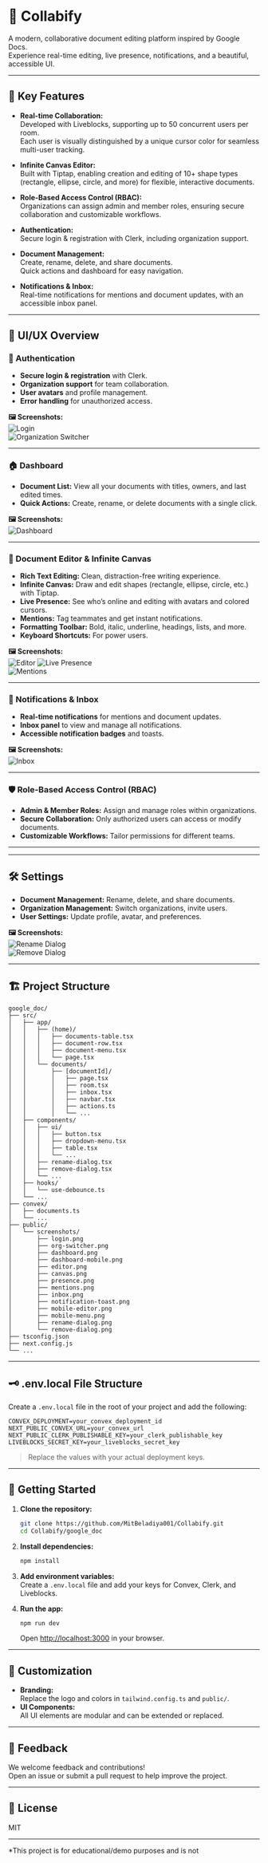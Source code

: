 # 📝 Collabify

A modern, collaborative document editing platform inspired by Google Docs.  
Experience real-time editing, live presence, notifications, and a beautiful, accessible UI.

---

## 🚀 Key Features

- **Real-time Collaboration:**  
  Developed with Liveblocks, supporting up to 50 concurrent users per room.  
  Each user is visually distinguished by a unique cursor color for seamless multi-user tracking.

- **Infinite Canvas Editor:**  
  Built with Tiptap, enabling creation and editing of 10+ shape types (rectangle, ellipse, circle, and more) for flexible, interactive documents.

- **Role-Based Access Control (RBAC):**  
  Organizations can assign admin and member roles, ensuring secure collaboration and customizable workflows.

- **Authentication:**  
  Secure login & registration with Clerk, including organization support.

- **Document Management:**  
  Create, rename, delete, and share documents.  
  Quick actions and dashboard for easy navigation.

- **Notifications & Inbox:**  
  Real-time notifications for mentions and document updates, with an accessible inbox panel.

---

## 🎨 UI/UX Overview

### 🔑 Authentication
- **Secure login & registration** with Clerk.
- **Organization support** for team collaboration.
- **User avatars** and profile management.
- **Error handling** for unauthorized access.

**🖼 Screenshots:**  
![Login](./public/screenshots/login.png)  
![Organization Switcher](./public/screenshots/org-switcher.png)

---

### 🏠 Dashboard
- **Document List:** View all your documents with titles, owners, and last edited times.
- **Quick Actions:** Create, rename, or delete documents with a single click.

**🖼 Screenshots:**  
![Dashboard](./public/screenshots/dashboard.png) 

---

### 📝 Document Editor & Infinite Canvas
- **Rich Text Editing:** Clean, distraction-free writing experience.
- **Infinite Canvas:** Draw and edit shapes (rectangle, ellipse, circle, etc.) with Tiptap.
- **Live Presence:** See who’s online and editing with avatars and colored cursors.
- **Mentions:** Tag teammates and get instant notifications.
- **Formatting Toolbar:** Bold, italic, underline, headings, lists, and more.
- **Keyboard Shortcuts:** For power users.

**🖼 Screenshots:**  
![Editor](./public/screenshots/editor.png)
![Live Presence](./public/screenshots/presence.png)  
![Mentions](./public/screenshots/mentions.png)

---

### 🔔 Notifications & Inbox
- **Real-time notifications** for mentions and document updates.
- **Inbox panel** to view and manage all notifications.
- **Accessible notification badges** and toasts.

**🖼 Screenshots:**  
![Inbox](./public/screenshots/inbox.png) 

---

### 🛡️ Role-Based Access Control (RBAC)
- **Admin & Member Roles:** Assign and manage roles within organizations.
- **Secure Collaboration:** Only authorized users can access or modify documents.
- **Customizable Workflows:** Tailor permissions for different teams.

---


---

## 🛠️ Settings

- **Document Management:** Rename, delete, and share documents.
- **Organization Management:** Switch organizations, invite users.
- **User Settings:** Update profile, avatar, and preferences.

**🖼 Screenshots:**  
![Rename Dialog](./public/screenshots/rename.png)  
![Remove Dialog](./public/screenshots/remove.png)

---

## 🏗️ Project Structure

```
google_doc/
├── src/
│   ├── app/
│   │   ├── (home)/
│   │   │   ├── documents-table.tsx
│   │   │   ├── document-row.tsx
│   │   │   ├── document-menu.tsx
│   │   │   └── page.tsx
│   │   └── documents/
│   │       ├── [documentId]/
│   │       │   ├── page.tsx
│   │       │   ├── room.tsx
│   │       │   ├── inbox.tsx
│   │       │   ├── navbar.tsx
│   │       │   ├── actions.ts
│   │       │   └── ...
│   ├── components/
│   │   ├── ui/
│   │   │   ├── button.tsx
│   │   │   ├── dropdown-menu.tsx
│   │   │   ├── table.tsx
│   │   │   └── ...
│   │   ├── rename-dialog.tsx
│   │   ├── remove-dialog.tsx
│   │   └── ...
│   ├── hooks/
│   │   └── use-debounce.ts
│   └── ...
├── convex/
│   ├── documents.ts
│   └── ...
├── public/
│   └── screenshots/
│       ├── login.png
│       ├── org-switcher.png
│       ├── dashboard.png
│       ├── dashboard-mobile.png
│       ├── editor.png
│       ├── canvas.png
│       ├── presence.png
│       ├── mentions.png
│       ├── inbox.png
│       ├── notification-toast.png
│       ├── mobile-editor.png
│       ├── mobile-menu.png
│       ├── rename-dialog.png
│       └── remove-dialog.png
├── tsconfig.json
├── next.config.js
└── ...
```

---

## 🗝️ .env.local File Structure

Create a `.env.local` file in the root of your project and add the following:

```env
CONVEX_DEPLOYMENT=your_convex_deployment_id
NEXT_PUBLIC_CONVEX_URL=your_convex_url
NEXT_PUBLIC_CLERK_PUBLISHABLE_KEY=your_clerk_publishable_key
LIVEBLOCKS_SECRET_KEY=your_liveblocks_secret_key
```

> Replace the values with your actual deployment keys.

---

## 🏁 Getting Started

1. **Clone the repository:**
   ```bash
   git clone https://github.com/MitBeladiya001/Collabify.git
   cd Collabify/google_doc
   ```

2. **Install dependencies:**
   ```bash
   npm install
   ```

3. **Add environment variables:**  
   Create a `.env.local` file and add your keys for Convex, Clerk, and Liveblocks.

4. **Run the app:**
   ```bash
   npm run dev
   ```
   Open [http://localhost:3000](http://localhost:3000) in your browser.

---

## 📝 Customization

- **Branding:**  
  Replace the logo and colors in `tailwind.config.ts` and `public/`.
- **UI Components:**  
  All UI elements are modular and can be extended or replaced.

---

## 📣 Feedback

We welcome feedback and contributions!  
Open an issue or submit a pull request to help improve the project.

---

## 📄 License

MIT

---

*This project is for educational/demo purposes and is not
